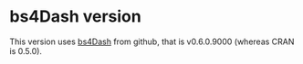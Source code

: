 # bs4Dash version
This version uses [bs4Dash](https://github.com/RinteRface/bs4Dash) from github,
that is v0.6.0.9000 (whereas CRAN is 0.5.0).